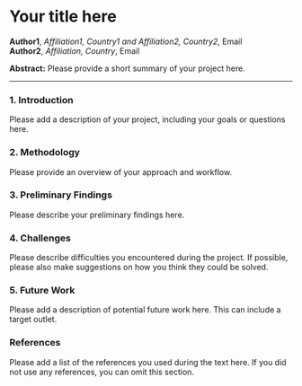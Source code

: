 # Your title here

**Author1**, *Affiliation1, Country1 and Affiliation2, Country2*, Email  
**Author2**, *Affiliation, Country*, Email

**Abstract:** Please provide a short summary of your project here.

***

### 1. Introduction
Please add a description of your project, including your goals or questions here.

### 2. Methodology
Please provide an overview of your approach and workflow.

### 3. Preliminary Findings
Please describe your preliminary findings here.

### 4. Challenges
Please describe difficulties you encountered during the project. If possible, please also make suggestions on how you think they could be solved.

### 5. Future Work
Please add a description of potential future work here. This can include a target outlet.

### References
Please add a list of the references you used during the text here. If you did not use any references, you can omit this section.